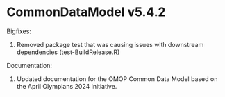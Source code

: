 CommonDataModel v5.4.2
======================

Bigfixes:

1. Removed package test that was causing issues with downstream dependencies (test-BuildRelease.R)

Documentation:

1. Updated documentation for the OMOP Common Data Model based on the April Olympians 2024 initiative.
